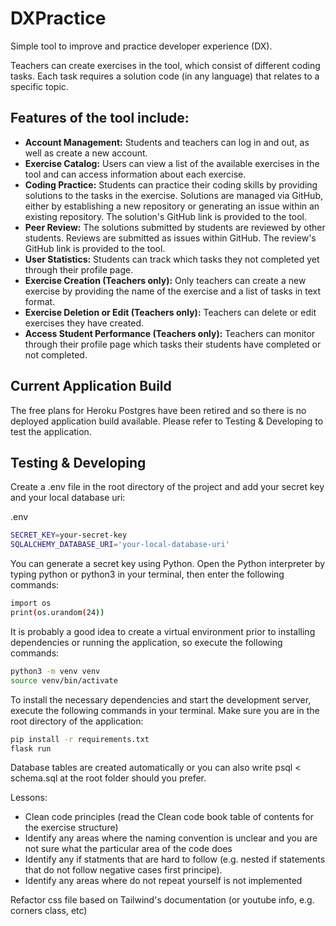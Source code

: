 # DXPractice
Simple tool to improve and practice developer experience (DX). 

Teachers can create exercises in the tool, which consist of different coding tasks. Each task requires a solution code (in any language) that relates to a specific topic.

## Features of the tool include:

- **Account Management:** Students and teachers can log in and out, as well as create a new account.
- **Exercise Catalog:** Users can view a list of the available exercises in the tool and can access information about each exercise.
- **Coding Practice:** Students can practice their coding skills by providing solutions to the tasks in the exercise. Solutions are managed via GitHub, either by establishing a new repository or generating an issue within an existing repository. The solution's GitHub link is provided to the tool.
- **Peer Review:** The solutions submitted by students are reviewed by other students. Reviews are submitted as issues within GitHub. The review's GitHub link is provided to the tool.
- **User Statistics:** Students can track which tasks they not completed yet through their profile page.
- **Exercise Creation (Teachers only):** Only teachers can create a new exercise by providing the name of the exercise and a list of tasks in text format.
- **Exercise Deletion or Edit (Teachers only):** Teachers can delete or edit exercises they have created.
- **Access Student Performance (Teachers only):** Teachers can monitor through their profile page which tasks their students have completed or not completed.

## Current Application Build
The free plans for Heroku Postgres have been retired and so there is no deployed application build available. Please refer to Testing & Developing to test the application.

## Testing & Developing

Create a .env file in the root directory of the project and add your secret key and your local database uri:

.env
```bash
SECRET_KEY=your-secret-key
SQLALCHEMY_DATABASE_URI='your-local-database-uri'
```

You can generate a secret key using Python. Open the Python interpreter by typing python or python3 in your terminal, then enter the following commands:

```bash
import os
print(os.urandom(24))
```

It is probably a good idea to create a virtual environment prior to installing dependencies or running the application, so execute the following commands:

```bash
python3 -m venv venv
source venv/bin/activate
```

To install the necessary dependencies and start the development server, execute the following commands in your terminal. Make sure you are in the root directory of the application:

```bash
pip install -r requirements.txt
flask run
```
Database tables are created automatically or you can also write psql < schema.sql at the root folder should you prefer.


Lessons:
- Clean code principles (read the Clean code book table of contents for the exercise structure)
- Identify any areas where the naming convention is unclear and you are not sure what the particular area of the code does
- Identify any if statments that are hard to follow (e.g. nested if statements that do not follow negative cases first principe).
- Identify any areas where do not repeat yourself is not implemented


Refactor css file based on Tailwind's documentation (or youtube info, e.g. corners class, etc)